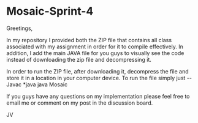 # Mosaic-Sprint-4


Greetings, 

In my repository I provided both the ZIP file that contains all class associated with my assignment in order for it to compile effectively. In addition, I add the main JAVA file for you guys to visually see the code instead of downloading the zip file and decompressing it. 

In order to run the ZIP file, after downloading it, decompress the file and store it in a location in your computer device. To run the file simply just --
                    Javac *java
                    java Mosaic

If you guys have any questions on my implementation please feel free to email me or comment on my post in the discussion board. 

JV
